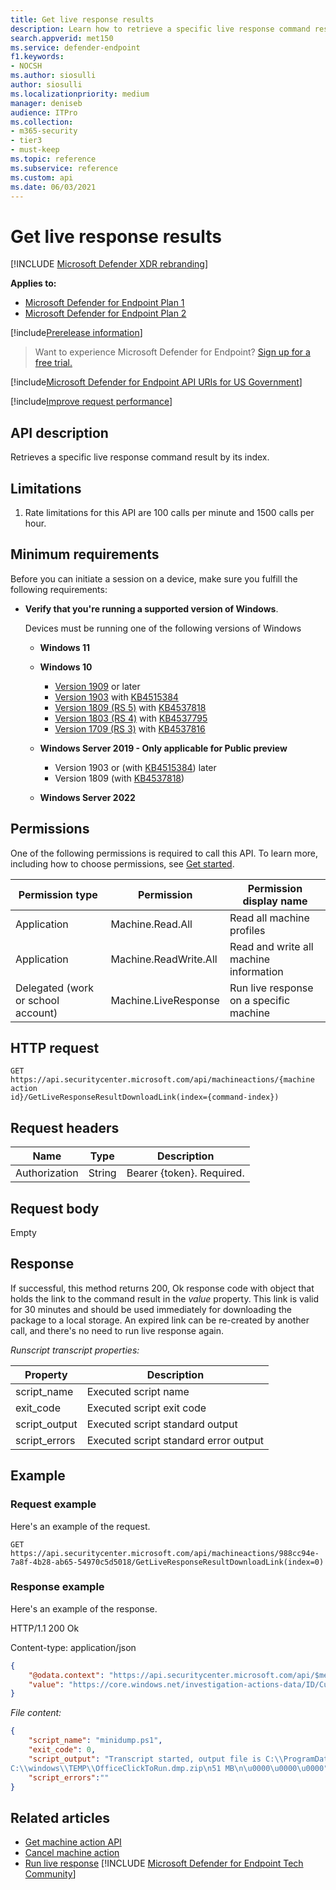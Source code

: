 ```yaml
---
title: Get live response results
description: Learn how to retrieve a specific live response command result by its index.
search.appverid: met150
ms.service: defender-endpoint
f1.keywords:
- NOCSH
ms.author: siosulli
author: siosulli
ms.localizationpriority: medium
manager: deniseb
audience: ITPro
ms.collection: 
- m365-security
- tier3
- must-keep
ms.topic: reference
ms.subservice: reference
ms.custom: api
ms.date: 06/03/2021
---
```


# Get live response results

[!INCLUDE [Microsoft Defender XDR rebranding](../../includes/microsoft-defender.md)]

**Applies to:**

- [Microsoft Defender for Endpoint Plan 1](../microsoft-defender-endpoint.md)
- [Microsoft Defender for Endpoint Plan 2](../microsoft-defender-endpoint.md)

[!include[Prerelease information](../../includes/prerelease.md)]

> Want to experience Microsoft Defender for Endpoint? [Sign up for a free trial.](https://signup.microsoft.com/create-account/signup?products=7f379fee-c4f9-4278-b0a1-e4c8c2fcdf7e&ru=https://aka.ms/MDEp2OpenTrial?ocid=docs-wdatp-exposedapis-abovefoldlink)

[!include[Microsoft Defender for Endpoint API URIs for US Government](../../includes/microsoft-defender-api-usgov.md)]

[!include[Improve request performance](../../includes/improve-request-performance.md)]

## API description

Retrieves a specific live response command result by its index.

## Limitations

1. Rate limitations for this API are 100 calls per minute and 1500 calls per
    hour.

## Minimum requirements

Before you can initiate a session on a device, make sure you fulfill the following requirements:

- **Verify that you're running a supported version of Windows**.

  Devices must be running one of the following versions of Windows

  - **Windows 11**
  
  - **Windows 10**
    - [Version 1909](/windows/whats-new/whats-new-windows-10-version-1909) or later
    - [Version 1903](/windows/whats-new/whats-new-windows-10-version-1903) with [KB4515384](https://support.microsoft.com/help/4515384/windows-10-update-kb4515384)
    - [Version 1809 (RS 5)](/windows/whats-new/whats-new-windows-10-version-1809) with [KB4537818](https://support.microsoft.com/help/4537818/windows-10-update-kb4537818)
    - [Version 1803 (RS 4)](/windows/whats-new/whats-new-windows-10-version-1803) with [KB4537795](https://support.microsoft.com/help/4537795/windows-10-update-kb4537795)
    - [Version 1709 (RS 3)](/windows/whats-new/whats-new-windows-10-version-1709) with [KB4537816](https://support.microsoft.com/help/4537816/windows-10-update-kb4537816)

  - **Windows Server 2019 - Only applicable for Public preview**
    - Version 1903 or (with [KB4515384](https://support.microsoft.com/help/4515384/windows-10-update-kb4515384)) later
    - Version 1809 (with [KB4537818](https://support.microsoft.com/help/4537818/windows-10-update-kb4537818))
    
  - **Windows Server 2022**  

## Permissions

One of the following permissions is required to call this API. To learn more,
including how to choose permissions, see [Get started](apis-intro.md).

|Permission type|Permission|Permission display name|
|---|---|---|
Application|Machine.Read.All|Read all machine profiles
Application|Machine.ReadWrite.All|Read and write all machine information
|Delegated (work or school account)|Machine.LiveResponse|Run live response on a specific machine|

## HTTP request

```HTTP
GET https://api.securitycenter.microsoft.com/api/machineactions/{machine action
id}/GetLiveResponseResultDownloadLink(index={command-index})
```

## Request headers

|Name|Type|Description|
|---|---|---|
|Authorization|String|Bearer {token}. Required.|

## Request body

Empty

## Response

If successful, this method returns 200, Ok response code with object that holds the link to the command result in the *value* property. This link is valid for 30 minutes and should be used immediately for downloading the package to a local storage. An expired link can be re-created by another call, and there's no need to run live response again.

*Runscript transcript properties:*

|Property|Description|
|---|---|
|script_name|Executed script name|
|exit_code|Executed script exit code|
|script_output|Executed script standard output|
|script_errors|Executed script standard error output|

## Example

### Request example

Here's an example of the request.

```HTTP
GET https://api.securitycenter.microsoft.com/api/machineactions/988cc94e-7a8f-4b28-ab65-54970c5d5018/GetLiveResponseResultDownloadLink(index=0)
```

### Response example

Here's an example of the response.

HTTP/1.1 200 Ok

Content-type: application/json

```JSON
{
    "@odata.context": "https://api.securitycenter.microsoft.com/api/$metadata#Edm.String",
    "value": "https://core.windows.net/investigation-actions-data/ID/CustomPlaybookCommandOutput/4ed5e7807ad1fe59b00b664fe06a0f07?se=2021-02-04T16%3A13%3A50Z&sp=r&sv=2019-07-07&sr=b&sig=1dYGe9rPvUlXBPvYSmr6/OLXPY98m8qWqfIQCBbyZTY%3D"
}
```

*File content:*

```JSON
{
    "script_name": "minidump.ps1",
    "exit_code": 0,
    "script_output": "Transcript started, output file is C:\\ProgramData\\Microsoft\\Windows Defender Advanced Threat Protection\\Temp\\PSScriptOutputs\\PSScript_Transcript_{TRANSCRIPT_ID}.txt
C:\\windows\\TEMP\\OfficeClickToRun.dmp.zip\n51 MB\n\u0000\u0000\u0000",
    "script_errors":""
}
```

## Related articles

- [Get machine action API](get-machineaction-object.md)
- [Cancel machine action](cancel-machine-action.md)
- [Run live response](run-live-response.md) 
[!INCLUDE [Microsoft Defender for Endpoint Tech Community](../../includes/defender-mde-techcommunity.md)]
